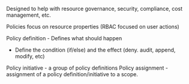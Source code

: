 Designed to help with resource governance, security, compliance, cost management, etc.

Policies focus on resource properties (RBAC focused on user actions)

Policy definition - Defines what should happen
- Define the condition (if/else) and the effect (deny. audit, append, modify, etc)

Policy initiative -  a group of policy definitions
Policy assignment - assignment of a policy definition/initiative to a scope.